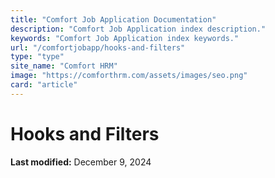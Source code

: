```yaml
---
title: "Comfort Job Application Documentation"
description: "Comfort Job Application index description."
keywords: "Comfort Job Application index keywords."
url: "/comfortjobapp/hooks-and-filters"
type: "type"
site_name: "Comfort HRM"
image: "https://comforthrm.com/assets/images/seo.png"
card: "article"
---
```

# Hooks and Filters



**Last modified:** December 9, 2024